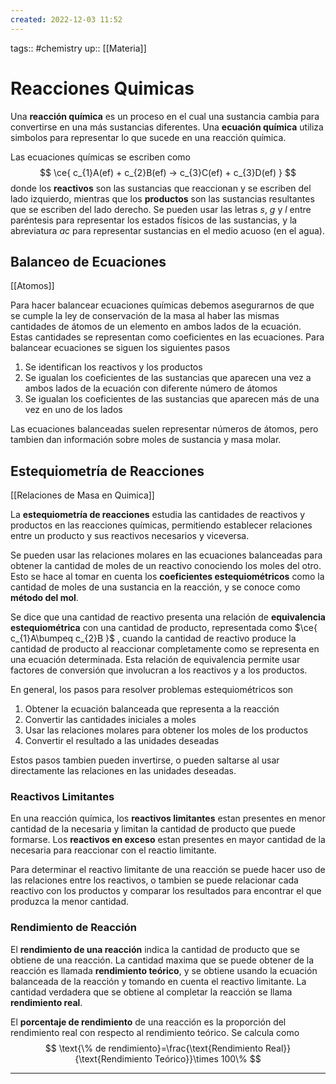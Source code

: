 ```yaml
---
created: 2022-12-03 11:52
---
```

tags:: #chemistry 
up:: [[Materia]]
# Reacciones Quimicas
Una **reacción química** es un proceso en el cual una sustancia cambia para convertirse en una más sustancias diferentes. Una **ecuación química** utiliza simbolos para representar lo que sucede en una reacción química.

Las ecuaciones químicas se escriben como $$
\ce{ c_{1}A(ef) + c_{2}B(ef)  -> c_{3}C(ef) + c_{3}D(ef) }
$$ donde los **reactivos** son las sustancias que reaccionan y se escriben del lado izquierdo, mientras que los **productos** son las sustancias resultantes que se escriben del lado derecho. Se pueden usar las letras *s*, *g* y *l* entre paréntesis para representar los estados físicos de las sustancias, y la abreviatura *ac* para representar sustancias en el medio acuoso (en el agua).

## Balanceo de Ecuaciones
[[Atomos]]

Para hacer balancear ecuaciones químicas debemos asegurarnos de que se cumple la ley de conservación de la masa al haber las mismas cantidades de átomos de un elemento en ambos lados de la ecuación. Estas cantidades se representan como coeficientes en las ecuaciones. Para balancear ecuaciones se siguen los siguientes pasos
1. Se identifican los reactivos y los productos
2. Se igualan los coeficientes de las sustancias que aparecen una vez a ambos lados de la ecuación con diferente número de átomos
3. Se igualan los coeficientes de las sustancias que aparecen más de una vez en uno de los lados

Las ecuaciones balanceadas suelen representar números de átomos, pero tambien dan información sobre moles de sustancia y masa molar.

## Estequiometría de Reacciones
[[Relaciones de Masa en Quimica]]

La **estequiometría de reacciones** estudia las cantidades de reactivos y productos en las reacciones químicas, permitiendo establecer relaciones entre un producto y sus reactivos necesarios y viceversa.

Se pueden usar las relaciones molares en las ecuaciones balanceadas para obtener la cantidad de moles de un reactivo conociendo los moles del otro. Esto se hace al tomar en cuenta los **coeficientes estequiométricos** como la cantidad de moles de una sustancia en la reacción, y se conoce como **método del mol**. 

Se dice que una cantidad de reactivo presenta una relación de **equivalencia estequiométrica** con una cantidad de producto, representada como $\ce{ c_{1}A\bumpeq c_{2}B }$ , cuando la cantidad de reactivo produce la cantidad de producto al reaccionar completamente como se representa en una ecuación determinada. Esta relación de equivalencia permite usar factores de conversión que involucran a los reactivos y a los productos.

En general, los pasos para resolver problemas estequiométricos son
1. Obtener la ecuación balanceada que representa a la reacción
2. Convertir las cantidades iniciales a moles
3. Usar las relaciones molares para obtener los moles de los productos
4. Convertir el resultado a las unidades deseadas

Estos pasos tambien pueden invertirse, o pueden saltarse al usar directamente las relaciones en las unidades deseadas.

### Reactivos Limitantes
En una reacción química, los **reactivos limitantes** estan presentes en menor cantidad de la necesaria y limitan la cantidad de producto que puede formarse. Los **reactivos en exceso** estan presentes en mayor cantidad de la necesaria para reaccionar con el reactio limitante.

Para determinar el reactivo limitante de una reacción se puede hacer uso de las relaciones entre los reactivos, o tambien se puede relacionar cada reactivo con los productos y comparar los resultados para encontrar el que produzca la menor cantidad.

### Rendimiento de Reacción
El **rendimiento de una reacción** indica la cantidad de producto que se obtiene de una reacción. La cantidad maxima que se puede obtener de la reacción es llamada **rendimiento teórico**, y se obtiene usando la ecuación balanceada de la reacción y tomando en cuenta el reactivo limitante. La cantidad verdadera que se obtiene al completar la reacción se llama **rendimiento real**.

El **porcentaje de rendimiento** de una reacción es la proporción del rendimiento real con respecto al rendimiento teórico. Se calcula como $$
\text{\% de rendimiento}=\frac{\text{Rendimiento Real}}{\text{Rendimiento Teórico}}\times 100\%
$$
___
